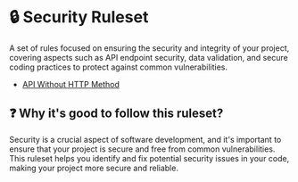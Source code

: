 # 🔒 Security Ruleset

A set of rules focused on ensuring the security and integrity of your project, covering aspects such as API endpoint security, data validation, and secure coding practices to protect against common vulnerabilities.

- [API Without HTTP Method](./api-without-method.md)

## ❓ Why it's good to follow this ruleset?

Security is a crucial aspect of software development, and it's important to ensure that your project is secure and free from common vulnerabilities. This ruleset helps you identify and fix potential security issues in your code, making your project more secure and reliable.
